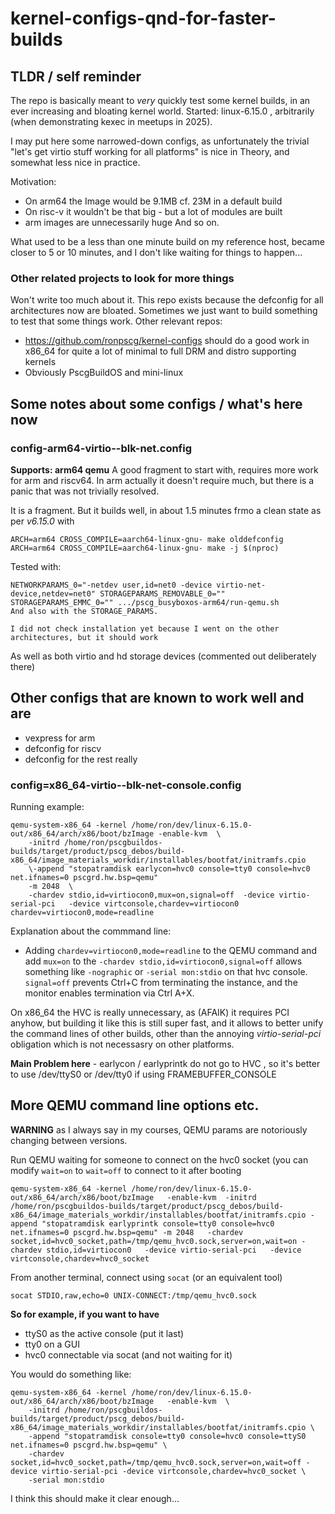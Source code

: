 # kernel-configs-qnd-for-faster-builds

## TLDR / self reminder
The repo is basically meant to *very* quickly test some kernel builds, in an ever increasing and bloating kernel world.
Started: linux-6.15.0 , arbitrarily (when demonstrating kexec in meetups in 2025).

I may put here some narrowed-down configs, as unfortunately the trivial "let's get virtio stuff working for all platforms" is nice in Theory, and somewhat less nice in practice.

Motivation:
- On arm64 the Image would be 9.1MB cf. 23M in a default build
- On risc-v it wouldn't be that big - but a lot of modules are built
- arm images are unnecessarily huge
And so on.

What used to be a less than one minute build on my reference host, became closer to 5 or 10 minutes, and I don't like waiting for things to happen...


### Other related projects to look for more things
Won't write too much about it. This repo exists because the defconfig for all architectures now are bloated. Sometimes we just want to build something to 
test that some things work.
Other relevant repos:
- https://github.com/ronpscg/kernel-configs should do a good work in x86_64 for quite a lot of minimal to full DRM and distro supporting kernels
- Obviously PscgBuildOS and mini-linux


## Some notes about some configs / what's here now

### config-arm64-virtio--blk-net.config
**Supports: arm64 qemu**
A good fragment to start with, requires more work for arm and riscv64. In arm actually it doesn't require much, but there is a panic that was not trivially resolved.

It is a fragment. But it builds well, in about 1.5 minutes frmo a clean state  as per *v6.15.0* with
```
ARCH=arm64 CROSS_COMPILE=aarch64-linux-gnu- make olddefconfig
ARCH=arm64 CROSS_COMPILE=aarch64-linux-gnu- make -j $(nproc)
```

Tested with:
```
NETWORKPARAMS_0="-netdev user,id=net0 -device virtio-net-device,netdev=net0" STORAGEPARAMS_REMOVABLE_0="" STORAGEPARAMS_EMMC_0="" .../pscg_busyboxos-arm64/run-qemu.sh
And also with the STORAGE_PARAMS.

I did not check installation yet because I went on the other architectures, but it should work
```

As well as both virtio and hd storage devices (commented out deliberately there)


## Other configs that are known to work well and are 
- vexpress for arm 
- defconfig for riscv
- defconfig for the rest really

### config=x86_64-virtio--blk-net-console.config

Running example:
```
qemu-system-x86_64 -kernel /home/ron/dev/linux-6.15.0-out/x86_64/arch/x86/boot/bzImage -enable-kvm  \
    -initrd /home/ron/pscgbuildos-builds/target/product/pscg_debos/build-x86_64/image_materials_workdir/installables/bootfat/initramfs.cpio 
    \-append "stopatramdisk earlycon=hvc0 console=tty0 console=hvc0 net.ifnames=0 pscgrd.hw.bsp=qemu" 
    -m 2048  \
    -chardev stdio,id=virtiocon0,mux=on,signal=off  -device virtio-serial-pci   -device virtconsole,chardev=virtiocon0 chardev=virtiocon0,mode=readline
```

Explanation about the commmand line:
* Adding `chardev=virtiocon0,mode=readline` to the QEMU command and add `mux=on` to the `-chardev stdio,id=virtiocon0,signal=off` allows something like `-nographic` 
or `-serial mon:stdio` on that hvc console. `signal=off` prevents Ctrl+C from terminating the instance, and the monitor enables termination via Ctrl A+X.

On x86_64 the HVC is really unnecessary, as (AFAIK) it requires PCI anyhow, but building it like this is still super fast, and it allows to better unify the command lines of other builds,
other than the annoying *virtio-serial-pci* obligation which is not necessasry on other platforms.

**Main Problem here** - earlycon / earlyprintk do not go to HVC , so it's better to use /dev/ttyS0 or /dev/tty0 if using FRAMEBUFFER_CONSOLE





## More QEMU command line options etc.
**WARNING** as I always say in my courses, QEMU params are notoriously changing between versions.

Run QEMU waiting for someone to connect on the hvc0 socket (you can modify `wait=on` to `wait=off` to connect to it after booting
```
qemu-system-x86_64 -kernel /home/ron/dev/linux-6.15.0-out/x86_64/arch/x86/boot/bzImage   -enable-kvm  -initrd /home/ron/pscgbuildos-builds/target/product/pscg_debos/build-x86_64/image_materials_workdir/installables/bootfat/initramfs.cpio -append "stopatramdisk earlyprintk console=tty0 console=hvc0 net.ifnames=0 pscgrd.hw.bsp=qemu" -m 2048   -chardev socket,id=hvc0_socket,path=/tmp/qemu_hvc0.sock,server=on,wait=on -chardev stdio,id=virtiocon0   -device virtio-serial-pci   -device virtconsole,chardev=hvc0_socket
```

From another terminal, connect using `socat` (or an equivalent tool)
```
socat STDIO,raw,echo=0 UNIX-CONNECT:/tmp/qemu_hvc0.sock
```

**So for example, if you want to have**
- ttyS0 as the active console (put it last)
- tty0 on a GUI
- hvc0 connectable via socat (and not waiting for it)

You would do something like:
```
qemu-system-x86_64 -kernel /home/ron/dev/linux-6.15.0-out/x86_64/arch/x86/boot/bzImage   -enable-kvm  \
    -initrd /home/ron/pscgbuildos-builds/target/product/pscg_debos/build-x86_64/image_materials_workdir/installables/bootfat/initramfs.cpio \
    -append "stopatramdisk console=tty0 console=hvc0 console=ttyS0 net.ifnames=0 pscgrd.hw.bsp=qemu" \
    -chardev socket,id=hvc0_socket,path=/tmp/qemu_hvc0.sock,server=on,wait=off -device virtio-serial-pci -device virtconsole,chardev=hvc0_socket \
    -serial mon:stdio
```


I think this should make it clear enough...
